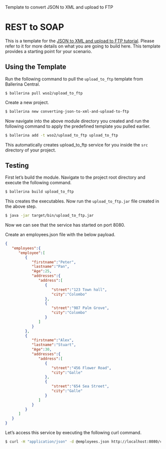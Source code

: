 Template to convert JSON to XML and upload to FTP

# REST to SOAP 

This is a template for the [JSON to XML and upload to FTP tutorial](https://ei.docs.wso2.com/en/latest/ballerina-integrator/learn/tutorials/integration-patterns-and-soa/converting-json-to-xml-and-upload-to-ftp/1/). Please refer to it for more details on what you are going to build here. This template provides a starting point for your scenario. 


## Using the Template

Run the following command to pull the `upload_to_ftp` template from Ballerina Central.

```
$ ballerina pull wso2/upload_to_ftp
```

Create a new project.

```bash
$ ballerina new converting-json-to-xml-and-upload-to-ftp
```

Now navigate into the above module directory you created and run the following command to apply the predefined template you pulled earlier.

```bash
$ ballerina add -t wso2/upload_to_ftp upload_to_ftp
```

This automatically creates upload_to_ftp service for you inside the `src` directory of your project.  

## Testing

First let’s build the module. Navigate to the project root directory and execute the following command.

```bash
$ ballerina build upload_to_ftp 
```

This creates the executables. Now run the `upload_to_ftp.jar` file created in the above step.

```bash
$ java -jar target/bin/upload_to_ftp.jar
```

Now we can see that the service has started on port 8080. 

Create an employees.json file with the below payload.
```json
{
   "employees":{
      "employee":[
         {
            "firstname":"Peter",
            "lastname":"Pan",
            "Age":25,
            "addresses":{
               "address":[
                  {
                     "street":"123 Town hall",
                     "city":"Colombo"
                  },
                  {
                     "street":"987 Palm Grove",
                     "city":"Colombo"
                  }
               ]
            }
         },
         {
            "firstname":"Alex",
            "lastname":"Stuart",
            "Age":30,
            "addresses":{
               "address":[
                  {
                     "street":"456 Flower Road",
                     "city":"Galle"
                  },
                  {
                     "street":"654 Sea Street",
                     "city":"Galle"
                  }
               ]
            }
         }
      ]
   }
}
```

Let’s access this service by executing the following curl command.

```bash
$ curl -H "application/json" -d @employees.json http://localhost:8080/company/employees
```

